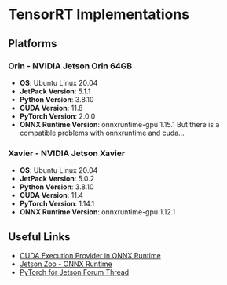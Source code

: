 # TensorRT Implementations

## Platforms

### Orin - NVIDIA Jetson Orin 64GB

- **OS**: Ubuntu Linux 20.04
- **JetPack Version**: 5.1.1
- **Python Version**: 3.8.10
- **CUDA Version**: 11.8
- **PyTorch Version**: 2.0.0
- **ONNX Runtime Version**: onnxruntime-gpu 1.15.1
But there is a compatible problems with onnxruntime and cuda...

### Xavier - NVIDIA Jetson Xavier

- **OS**: Ubuntu Linux 20.04
- **JetPack Version**: 5.0.2
- **Python Version**: 3.8.10
- **CUDA Version**: 11.4
- **PyTorch Version**: 1.14.1
- **ONNX Runtime Version**: onnxruntime-gpu 1.12.1

## Useful Links

- [CUDA Execution Provider in ONNX Runtime](https://onnxruntime.ai/docs/execution-providers/CUDA-ExecutionProvider.html)
- [Jetson Zoo - ONNX Runtime](https://elinux.org/Jetson_Zoo#ONNX_Runtime)
- [PyTorch for Jetson Forum Thread](https://forums.developer.nvidia.com/t/pytorch-for-jetson/72048)

